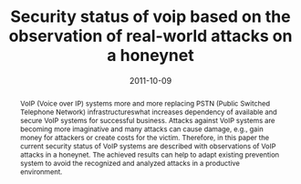 ---
abstract: VoIP (Voice over IP) systems more and more replacing PSTN (Public Switched
  Telephone Network) infrastructureswhat increases dependency of available and secure
  VoIP systems for successful business. Attacks against VoIP systems are becoming
  more imaginative and many attacks can cause damage, e.g., gain money for attackers
  or create costs for the victim. Therefore, in this paper the current security status
  of VoIP systems are described with observations of VoIP attacks in a honeynet. The
  achieved results can help to adapt existing prevention system to avoid the recognized
  and analyzed attacks in a productive environment.
authors:
- Markus Gruber
- Florian Fankhauser
- Stefan Taber
- Christian Schanes
- Thomas Grechenig
date: '2011-10-09'
featured: false
links:
- name: Publik
  url: https://publik.tuwien.ac.at/showentry.php?ID=205412&lang=2
publication: 'Talk: The Third IEEE International Conference on Information Privacy,
  Security, Risk and Trust, MIT, Boston, USA; 10-09-2011 - 10-11-2011; in: "Proceedings
  of the Third IEEE International Conference on Information Privacy, Security, Risk
  and Trust", IEEE, (2011), ISBN: 978-0-7695-4578-3; 1041 - 1047'
publication_types:
- '1'
publishDate: '2011-10-09'
title: Security status of voip based on the observation of real-world attacks on a
  honeynet
url_pdf: ''
---
